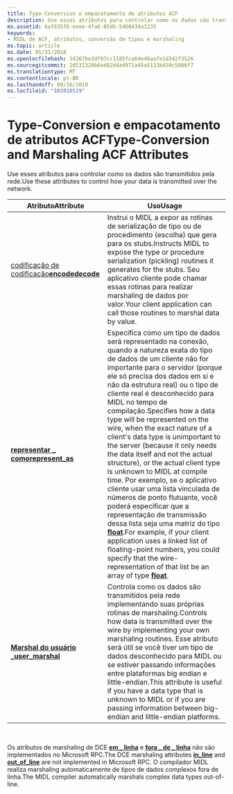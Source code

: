 ```yaml
---
title: Type-Conversion e empacotamento de atributos ACF
description: Use esses atributos para controlar como os dados são transmitidos pela rede.
ms.assetid: 6af635f6-eeee-4fa6-85db-5d60434a1235
keywords:
- MIDL de ACF, atributos, conversão de tipos e marshaling
ms.topic: article
ms.date: 05/31/2018
ms.openlocfilehash: 14367be3df97cc1185fca64e46aafe1d342f3526
ms.sourcegitcommit: 2d531328b6ed82d4ad971a45a5131b430c5866f7
ms.translationtype: MT
ms.contentlocale: pt-BR
ms.lasthandoff: 09/16/2019
ms.locfileid: "103916519"
---
```

# <a name="type-conversion-and-marshaling-acf-attributes"></a><span data-ttu-id="07c70-104">Type-Conversion e empacotamento de atributos ACF</span><span class="sxs-lookup"><span data-stu-id="07c70-104">Type-Conversion and Marshaling ACF Attributes</span></span>

<span data-ttu-id="07c70-105">Use esses atributos para controlar como os dados são transmitidos pela rede.</span><span class="sxs-lookup"><span data-stu-id="07c70-105">Use these attributes to control how your data is transmitted over the network.</span></span>



| <span data-ttu-id="07c70-106">Atributo</span><span class="sxs-lookup"><span data-stu-id="07c70-106">Attribute</span></span>                                        | <span data-ttu-id="07c70-107">Uso</span><span class="sxs-lookup"><span data-stu-id="07c70-107">Usage</span></span>                                                                                                                                                                                                                                                                                                                                                                                                                                                                   |
|--------------------------------------------------|-------------------------------------------------------------------------------------------------------------------------------------------------------------------------------------------------------------------------------------------------------------------------------------------------------------------------------------------------------------------------------------------------------------------------------------------------------------------------|
| <span data-ttu-id="07c70-108">[](encode.md)[ codificação de codificação](decode.md)</span><span class="sxs-lookup"><span data-stu-id="07c70-108">[**encode**](encode.md)[**decode**](decode.md)</span></span> | <span data-ttu-id="07c70-109">Instrui o MIDL a expor as rotinas de serialização de tipo ou de procedimento (escolha) que gera para os stubs.</span><span class="sxs-lookup"><span data-stu-id="07c70-109">Instructs MIDL to expose the type or procedure serialization (pickling) routines it generates for the stubs.</span></span> <span data-ttu-id="07c70-110">Seu aplicativo cliente pode chamar essas rotinas para realizar marshaling de dados por valor.</span><span class="sxs-lookup"><span data-stu-id="07c70-110">Your client application can call those routines to marshal data by value.</span></span>                                                                                                                                                                                                                                                                                  |
| [<span data-ttu-id="07c70-111">**representar \_ como**</span><span class="sxs-lookup"><span data-stu-id="07c70-111">**represent\_as**</span></span>](represent-as.md)            | <span data-ttu-id="07c70-112">Especifica como um tipo de dados será representado na conexão, quando a natureza exata do tipo de dados de um cliente não for importante para o servidor (porque ele só precisa dos dados em si e não da estrutura real) ou o tipo de cliente real é desconhecido para MIDL no tempo de compilação.</span><span class="sxs-lookup"><span data-stu-id="07c70-112">Specifies how a data type will be represented on the wire, when the exact nature of a client's data type is unimportant to the server (because it only needs the data itself and not the actual structure), or the actual client type is unknown to MIDL at compile time.</span></span> <span data-ttu-id="07c70-113">Por exemplo, se o aplicativo cliente usar uma lista vinculada de números de ponto flutuante, você poderá especificar que a representação de transmissão dessa lista seja uma matriz do tipo [**float**](float.md).</span><span class="sxs-lookup"><span data-stu-id="07c70-113">For example, if your client application uses a linked list of floating-point numbers, you could specify that the wire-representation of that list be an array of type [**float**](float.md).</span></span> |
| [<span data-ttu-id="07c70-114">**Marshal do usuário \_**</span><span class="sxs-lookup"><span data-stu-id="07c70-114">**user\_marshal**</span></span>](user-marshal.md)            | <span data-ttu-id="07c70-115">Controla como os dados são transmitidos pela rede implementando suas próprias rotinas de marshaling.</span><span class="sxs-lookup"><span data-stu-id="07c70-115">Controls how data is transmitted over the wire by implementing your own marshaling routines.</span></span> <span data-ttu-id="07c70-116">Esse atributo será útil se você tiver um tipo de dados desconhecido para MIDL ou se estiver passando informações entre plataformas big endian e little-endian.</span><span class="sxs-lookup"><span data-stu-id="07c70-116">This attribute is useful if you have a data type that is unknown to MIDL or if you are passing information between big-endian and little-endian platforms.</span></span>                                                                                                                                                                                                                 |



 

<span data-ttu-id="07c70-117">Os atributos de marshaling de DCE [**em \_ linha**](in-line.md) e [**fora \_ de \_ linha**](out-of-line.md) não são implementados no Microsoft RPC.</span><span class="sxs-lookup"><span data-stu-id="07c70-117">The DCE marshaling attributes [**in\_line**](in-line.md) and [**out\_of\_line**](out-of-line.md) are not implemented in Microsoft RPC.</span></span> <span data-ttu-id="07c70-118">O compilador MIDL realiza marshaling automaticamente de tipos de dados complexos fora de linha.</span><span class="sxs-lookup"><span data-stu-id="07c70-118">The MIDL compiler automatically marshals complex data types out-of-line.</span></span>

 

 




